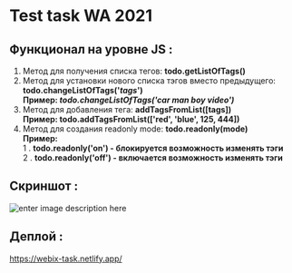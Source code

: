 # Test task WA 2021
  ## Функционал на уровне JS :
 1. Метод для получения списка тегов: **todo.getListOfTags()**
 2. Метод для установки нового списка тэгов вместо предыдущего: **todo.changeListOfTags('*tags*')**  
  **Пример: *todo.changeListOfTags('car man boy video')***
 3. Метод для добавления тега: **addTagsFromList([tags])**   
  	**Пример: todo.addTagsFromList(['red', 'blue', 125, 444])**
 4. Метод для создания readonly mode: **todo.readonly(mode)**  
    **Пример:**  
    1 . **todo.readonly('on') - блокируется возможность изменять тэги**  
    2 . **todo.readonly('off') - включается возможность изменять тэги**
   ## Скриншот :
   ![enter image description here](https://i.imgur.com/qrhLYjo.png)

   ## Деплой :
   https://webix-task.netlify.app/
    
  
